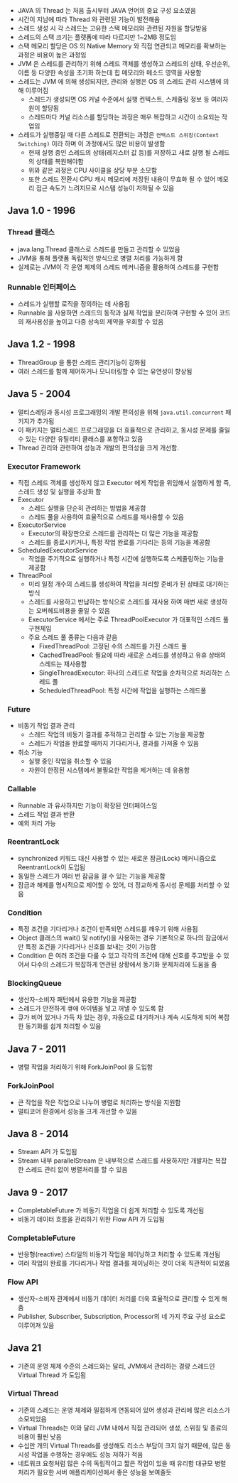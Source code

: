 - JAVA 의 Thread 는 처음 출시부터 JAVA 언어의 중요 구성 요소였음
- 시간이 지남에 따라 Thread 와 관련된 기능이 발전해옴
- 스레드 생성 시 각 스레드는 고유한 스택 메모리와 관련된 자원을 할당받음
- 스레드의 스택 크기는 플랫폼에 따라 다르지만 1~2MB 정도임
- 스택 메모리 할당은 OS 의 Native Memory 와 직접 연관되고 메모리를 확보하는 과정은 비용이 높은 과정임
- JVM 은 스레드를 관리하기 위해 스레드 객체를 생성하고 스레드의 상태, 우선순위, 이름 등 다양한 속성을 초기화 하는데 힙 메모리와 메소드 영역을 사용함
- 스레드는 JVM 에 의해 생성되지만, 관리와 실행은 OS 의 스레드 관리 시스템에 의해 이루어짐
    - 스레드가 생성되면 OS 커널 수준에서 실행 컨텍스트, 스케줄링 정보 등 여러자원이 할당됨
    - 스레드마다 커널 리소스를 할당하는 과정은 매우 복잡하고 시간이 소요되는 작업임
- 스레드가 실행중일 때 다른 스레드로 전환되는 과정은 `컨텍스트 스위칭(Context Switching)` 이라 하며 이 과정에서도 많은 비용이 발생함
    - 현재 실행 중인 스레드의 상태(레지스터 값 등)를 저장하고 새로 실행 될 스레드의 상태를 복원해야함
    - 위와 같은 과정은 CPU 사이클을 상당 부분 소모함
    - 또한 스레드 전환시 CPU 캐시 메모리에 저장된 내용이 무효화 될 수 있어 메모리 접근 속도가 느려지므로 시스템 성능이 저하될 수 있음

## Java 1.0 - 1996

### Thread 클래스

- java.lang.Thread 클래스로 스레드를 만들고 관리할 수 있었음
- JVM을 통해 플랫폼 독립적인 방식으로 병렬 처리를 가능하게 함
- 실제로는 JVM이 각 운영 체제의 스레드 메커니즘을 활용하여 스레드를 구현함

### Runnable 인터페이스

- 스레드가 실행할 로직을 정의하는 데 사용됨
- Runnable 을 사용하면 스레드의 동작과 실제 작업을 분리하여 구현할 수 있어 코드의 재사용성을 높이고 다중 상속의 제약을 우회할 수 있음

## Java 1.2 - 1998

- ThreadGroup 을 통한 스레드 관리기능이 강화됨
- 여러 스레드를 함께 제어하거나 모니터링할 수 있는 유연성이 향상됨

## Java 5 - 2004

- 멀티스레딩과 동시성 프로그래밍의 개발 편의성을 위해 `java.util.concurrent` 패키지가 추가됨
- 이 패키지는 멀티스레드 프로그래밍을 더 효율적으로 관리하고, 동시성 문제를 줄일 수 있는 다양한 유틸리티 클래스를 포함하고 있음
- Thread 관리와 관련하여 성능과 개발의 편의성을 크게 개선함.

### Executor Framework

- 직접 스레드 객체를 생성하지 않고 Executor 에게 작업을 위임해서 실행하게 함
  즉, 스레드 생성 및 실행을 추상화 함
- Executor
    - 스레드 실행을 단순히 관리하는 방법을 제공함
    - 스레드 풀을 사용하여 효율적으로 스레드를 재사용할 수 있음
- ExecutorService
    - Executor의 확장판으로 스레드를 관리하는 더 많은 기능을 제공함
    - 스레드를 종료시키거나, 특정 작업 완료를 기다리는 등의 기능을 제공함
- ScheduledExecutorService
    - 작업을 주기적으로 실행하거나 특정 시간에 실행하도록 스케줄링하는 기능을 제공함
- ThreadPool
    - 미리 일정 개수의 스레드를 생성하여 작업을 처리할 준비가 된 상태로 대기하는 방식
    - 스레드를 사용하고 반납하는 방식으로 스레드를 재사용 하여 매번 새로 생성하는 오버헤드비용을 줄일 수 있음
    - ExecutorService 에서는 주로 ThreadPoolExecutor 가 대표적인 스레드 풀 구현체임
    - 주요 스레드 풀 종류는 다음과 같음
        - FixedThreadPool: 고정된 수의 스레드를 가진 스레드 풀
        - CachedTreadPool: 필요에 따라 새로운 스레드를 생성하고 유휴 상태의 스레드는 재사용함
        - SingleThreadExecutor: 하나의 스레드로 작업을 순차적으로 처리하는 스레드 풀
        - ScheduledThreadPool: 특정 시간에 작업을 실행하는 스레드풀

### Future

- 비동기 작업 결과 관리
    - 스레드 작업의 비동기 결과를 추적하고 관리할 수 있는 기능을 제공함
    - 스레드가 작업을 완료할 때까지 기다리거나, 결과를 가져올 수 있음
- 취소 기능
    - 실행 중인 작업을 취소할 수 있음
    - 자원이 한정된 시스템에서 불필요한 작업을 제거하는 데 유용함

### Callable

- Runnable 과 유사하지만 기능이 확장된 인터페이스임
- 스레드 작업 결과 반환
- 예외 처리 가능

### ReentrantLock

- synchronized 키워드 대신 사용할 수 있는 새로운 잠금(Lock) 메커니즘으로 ReentrantLock이 도입됨
- 동일한 스레드가 여러 번 잠금을 걸 수 있는 기능을 제공함
- 잠금과 해제를 명시적으로 제어할 수 있어, 더 정교하게 동시성 문제를 처리할 수 있음

### Condition

- 특정 조건을 기다리거나 조건이 만족되면 스레드를 깨우기 위해 사용됨
- Object 클래스의 wait() 및 notify()을 사용하는 경우 기본적으로 하나의 잠금에서만 특정 조건을 기다리거나 신호를 보내는 것이 가능함
- Condition 은 여러 조건을 다룰 수 있고 각각의 조건에 대해 신호를 주고받을 수 있어서 다수의 스레드가 복잡하게 연관된 상황에서 동기화 문제처리에 도움을 줌

### BlockingQueue

- 생산자-소비자 패턴에서 유용한 기능을 제공함
- 스레드가 안전하게 큐에 아이템을 넣고 꺼낼 수 있도록 함
- 큐가 비어 있거나 가득 차 있는 경우, 자동으로 대기하거나 계속 시도하게 되어 복잡한 동기화를 쉽게 처리할 수 있음

## Java 7 - 2011

- 병렬 작업을 처리하기 위해 ForkJoinPool 을 도입함

### ForkJoinPool

- 큰 작업을 작은 작업으로 나누어 병렬로 처리하는 방식을 지원함
- 멀티코어 환경에서 성능을 크게 개선할 수 있음

## Java 8 - 2014

- Stream API 가 도입됨
- Stream 내부 parallelStream 은 내부적으로 스레드를 사용하지만 개발자는 복잡한 스레드 관리 없이 병렬처리를 할 수 있음

## Java 9 - 2017

- CompletableFuture 가 비동기 작업을 더 쉽게 처리할 수 있도록 개선됨
- 비동기 데이터 흐름을 관리하기 위한 Flow API 가 도입됨

### CompletableFuture

- 반응형(reactive) 스타일의 비동기 작업을 체이닝하고 처리할 수 있도록 개선됨
- 여러 작업의 완료를 기다리거나 작업 결과를 체이닝하는 것이 더욱 직관적이 되었음

### Flow API

- 생산자-소비자 관계에서 비동기 데이터 처리를 더욱 효율적으로 관리할 수 있게 해줌
- Publisher, Subscriber, Subscription, Processor의 네 가지 주요 구성 요소로 이루어져 있음

## Java 21

- 기존의 운영 체제 수준의 스레드와는 달리, JVM에서 관리하는 경량 스레드인 Virtual Thread 가 도입됨

### Virtual Thread

- 기존의 스레드는 운영 체제와 밀접하게 연동되어 있어 생성과 관리에 많은 리소스가 소모되었음
- Virtual Threads는 이와 달리 JVM 내에서 직접 관리되어 생성, 스위칭 및 종료의 비용이 훨씬 낮음
- 수십만 개의 Virtual Threads를 생성해도 리소스 부담이 크지 않기 때문에, 많은 동시성 작업을 수행하는 경우에도 성능 저하가 적음
- 네트워크 요청처럼 많은 수의 독립적이고 짧은 작업이 있을 때 유리함 대규모 병렬 처리가 필요한 서버 애플리케이션에서 좋은 성능을 보여줄듯